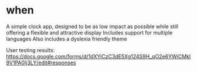 # when

A simple clock app, designed to be as low impact as possible while still offering a flexible and attractive display
Includes support for multiple languages
Also includes a dyslexia friendly theme


User testing results: https://docs.google.com/forms/d/1dXYiCzC3dE5Xg124S9H_qO2e6YWiCMkl9V1PA0Ij3LY/edit#responses
